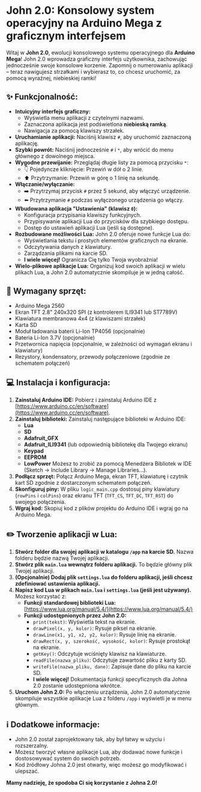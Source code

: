 # John 2.0: Konsolowy system operacyjny na Arduino Mega z graficznym interfejsem

Witaj w **John 2.0**, ewolucji konsolowego systemu operacyjnego dla **Arduino Mega**! John 2.0 wprowadza graficzny interfejs użytkownika, zachowując jednocześnie swoje konsolowe korzenie.  Zapomnij o numerowaniu aplikacji – teraz nawigujesz strzałkami i wybierasz to, co chcesz uruchomić, za pomocą wyraźnej, niebieskiej ramki!

## :sparkles:  Funkcjonalność:

* **Intuicyjny interfejs graficzny:**  
    * Wyświetla menu aplikacji z czytelnymi nazwami.
    * Zaznaczona aplikacja jest podświetlona **niebieską ramką**.
    * Nawigacja za pomocą klawiszy strzałek.
* **Uruchamianie aplikacji:**  Naciśnij klawisz `#`, aby uruchomić zaznaczoną aplikację.
* **Szybki powrót:** Naciśnij jednocześnie `#` i `*`, aby wrócić do menu głównego z dowolnego miejsca.
* **Wygodne przewijanie:**  Przeglądaj długie listy za pomocą przycisku `*`:
    * :point_down:  Pojedyncze kliknięcie: Przewiń w dół o 2 linie.
    * :arrow_up: Przytrzymanie: Przewiń w górę o 1 linię na sekundę.
* **Włączanie/wyłączanie:** 
    * :arrow_right: Przytrzymaj przycisk `#` przez 5 sekund, aby włączyć urządzenie.
    * :arrow_left: Przytrzymanie `#` podczas wyłączonego urządzenia go włączy.
* **Wbudowana aplikacja "Ustawienia" (klawisz `0`):** 
    * Konfiguracja przypisania klawiszy funkcyjnych.
    * Przypisywanie aplikacji Lua do przycisków dla szybkiego dostępu.
    * Dostęp do ustawień aplikacji Lua (jeśli są dostępne).
* **Rozbudowane możliwości Lua:** John 2.0 oferuje nowe funkcje Lua do:
    * Wyświetlania tekstu i prostych elementów graficznych na ekranie.
    * Odczytywania danych z klawiatury.
    * Zarządzania plikami na karcie SD.
    * **I wiele więcej!** Ogranicza Cię tylko Twoja wyobraźnia!
* **Wielo-plikowe aplikacje Lua:**  Organizuj kod swoich aplikacji w wielu plikach Lua, a John 2.0 automatycznie skompiluje je w jedną całość.

## :electric_plug: Wymagany sprzęt:

* Arduino Mega 2560
* Ekran TFT 2.8" 240x320 SPI (z kontrolerem ILI9341 lub ST7789V)
* Klawiatura membranowa 4x4 (z klawiszami strzałek)
* Karta SD
* Moduł ładowania baterii Li-Ion TP4056 (opcjonalnie)
* Bateria Li-Ion 3.7V (opcjonalnie)
* Przetwornica napięcia (opcjonalnie, w zależności od wymagań ekranu i klawiatury)
* Rezystory, kondensatory, przewody połączeniowe (zgodnie ze schematem połączeń)

## :computer: Instalacja i konfiguracja:

1. **Zainstaluj Arduino IDE:**  Pobierz i zainstaluj Arduino IDE z [https://www.arduino.cc/en/software](https://www.arduino.cc/en/software).
2. **Zainstaluj biblioteki:**  Zainstaluj następujące biblioteki w Arduino IDE:
    * **Lua**
    * **SD**
    * **Adafruit_GFX**
    * **Adafruit_ILI9341** (lub odpowiednią bibliotekę dla Twojego ekranu)
    * **Keypad**
    * **EEPROM**
    * **LowPower**
    Możesz to zrobić za pomocą Menedżera Bibliotek w IDE (Sketch -> Include Library -> Manage Libraries...).
3. **Podłącz sprzęt:** Połącz Arduino Mega, ekran TFT, klawiaturę i czytnik kart SD zgodnie z dostarczonym schematem połączeń.
4. **Skonfiguruj piny:** W pliku `logic_main.cpp` dostosuj piny klawiatury (`rowPins` i `colPins`) oraz ekranu TFT (`TFT_CS`, `TFT_DC`, `TFT_RST`) do swojego połączenia.
5. **Wgraj kod:** Skopiuj kod z plików projektu do Arduino IDE i wgraj go na Arduino Mega.

## :pencil2: Tworzenie aplikacji w Lua:

1. **Stwórz folder dla swojej aplikacji w katalogu `/app` na karcie SD.**  Nazwa folderu będzie nazwą Twojej aplikacji.
2. **Stwórz plik `main.lua` wewnątrz folderu aplikacji.**  To będzie główny plik Twojej aplikacji.
3. **(Opcjonalnie) Dodaj plik `settings.lua` do folderu aplikacji, jeśli chcesz zdefiniować ustawienia aplikacji.**
4. **Napisz kod Lua w plikach `main.lua` i `settings.lua` (jeśli jest używany).**  Możesz korzystać z:
    * **Funkcji standardowej biblioteki Lua:** [https://www.lua.org/manual/5.4/](https://www.lua.org/manual/5.4/)
    * **Funkcji udostępnionych przez John 2.0:** 
        * `print(tekst)`:  Wyświetla tekst na ekranie.
        * `drawPixel(x, y, kolor)`:  Rysuje piksel na ekranie.
        * `drawLine(x1, y1, x2, y2, kolor)`: Rysuje linię na ekranie.
        * `drawRect(x, y, szerokość, wysokość, kolor)`: Rysuje prostokąt na ekranie.
        * `getKey()`:  Odczytuje wciśnięty klawisz na klawiaturze.
        * `readFile(nazwa_pliku)`:  Odczytuje zawartość pliku z karty SD.
        * `writeFile(nazwa_pliku, dane)`: Zapisuje dane do pliku na karcie SD.
        * **I wiele więcej!**  Dokumentacja funkcji specyficznych dla Johna 2.0 zostanie udostępniona wkrótce.
5. **Uruchom John 2.0:**  Po włączeniu urządzenia, John 2.0 automatycznie skompiluje wszystkie aplikacje Lua z folderu `/app` i wyświetli je w menu głównym.

## :information_source: Dodatkowe informacje:

* John 2.0 został zaprojektowany tak, aby był łatwy w użyciu i rozszerzalny.
* Możesz tworzyć własne aplikacje Lua, aby dodawać nowe funkcje i dostosowywać system do swoich potrzeb.
* Kod źródłowy Johna 2.0 jest otwarty, więc możesz go modyfikować i ulepszać.

**Mamy nadzieję, że spodoba Ci się korzystanie z Johna 2.0!**
